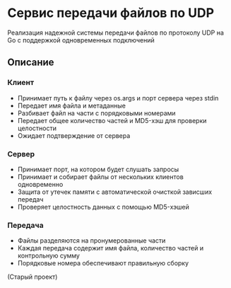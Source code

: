 # Сервис передачи файлов по UDP

Реализация надежной системы передачи файлов по протоколу UDP на Go с поддержкой одновременных подключений

## Описание

### Клиент
- Принимает путь к файлу через os.args и порт сервера через stdin
- Передает имя файла и метаданные
- Разбивает файл на части с порядковыми номерами
- Передает общее количество частей и MD5-хэш для проверки целостности
- Ожидает подтверждение от сервера


### Сервер
- Принимает порт, на котором будет слушать запросы
- Принимает и собирает файлы от нескольких клиентов одновременно
- Защита от утечек памяти с автоматической очисткой зависших передач
- Проверяет целостность данных с помощью MD5-хэшей


### Передача
- Файлы разделяются на пронумерованные части
- Каждая передача содержит имя файла, количество частей и контрольную сумму
- Порядковые номера обеспечивают правильную сборку


(Старый проект)